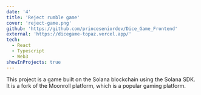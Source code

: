 ```yaml
---
date: '4'
title: 'Reject rumble game'
cover: 'reject-game.png'
github: 'https://github.com/princeseniordev/Dice_Game_Frontend'
external: 'https://dicegame-topaz.vercel.app/'
tech:
  - React
  - Typescript
  - Web3
showInProjects: true
---
```


This project is a game built on the Solana blockchain using the Solana SDK. It is a fork of the Moonroll platform, which is a popular gaming platform.

